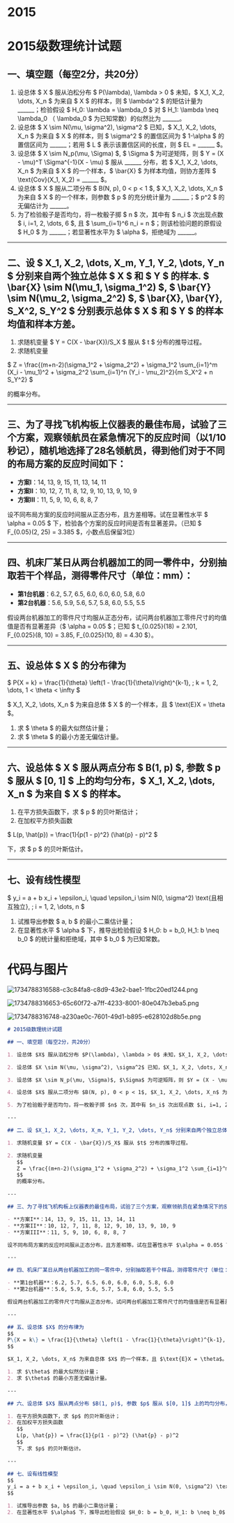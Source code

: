 # 2015

# 2015级数理统计试题
## 一、填空题（每空2分，共20分）
1. 设总体 $ X $ 服从泊松分布 $ P(\lambda), \lambda > 0 $ 未知，$ X_1, X_2, \dots, X_n $ 为来自 $ X $ 的样本，则 $ \lambda^2 $ 的矩估计量为 ______；检验假设 $ H_0: \lambda = \lambda_0 $ 对 $ H_1: \lambda \neq \lambda_0 $（$ \lambda_0 $ 为已知常数）的似然比为 ______。
2. 设总体 $ X \sim N(\mu, \sigma^2), \sigma^2 $ 已知，$ X_1, X_2, \dots, X_n $ 为来自 $ X $ 的样本，则 $ \sigma^2 $ 的置信区间为 $ 1-\alpha $ 的置信区间为 ______；若用 $ L $ 表示该置信区间的长度，则 $ EL = ______ $。
3. 设总体 $ X \sim N_p(\mu, \Sigma) $, $ \Sigma $ 为可逆矩阵，则 $ Y = (X - \mu)^T \Sigma^{-1}(X - \mu) $ 服从 ______ 分布，若 $ X_1, X_2, \dots, X_n $ 为来自 $ X $ 的一个样本，$ \bar{X} $ 为样本均值，则协方差阵 $ \text{Cov}(X_1, X_2) = ______ $。
4. 设总体 $ X $ 服从二项分布 $ B(N, p), 0 < p < 1 $, $ X_1, X_2, \dots, X_n $ 为来自 $ X $ 的一个样本，则参数 $ p $ 的充分统计量为 ______；$ p^2 $ 的无偏估计为 ______。
5. 为了检验骰子是否均匀，将一枚骰子掷 $ n $ 次，其中有 $ n_i $ 次出现点数 $ i, i=1, 2, \dots, 6 $, 且 $ \sum_{i=1}^6 n_i = n $；则该检验问题的原假设 $ H_0 $ 为 ______；若显著性水平为 $ \alpha $，拒绝域为 ______。

---

## 二、设 $ X_1, X_2, \dots, X_m, Y_1, Y_2, \dots, Y_n $ 分别来自两个独立总体 $ X $ 和 $ Y $ 的样本. $ \bar{X} \sim N(\mu_1, \sigma_1^2) $, $ \bar{Y} \sim N(\mu_2, \sigma_2^2) $, $ \bar{X}, \bar{Y}, S_X^2, S_Y^2 $ 分别表示总体 $ X $ 和 $ Y $ 的样本均值和样本方差。
1. 求随机变量 $ Y = C(X - \bar{X})/S_X $ 服从 $ t $ 分布的推导过程。
2. 求随机变量

$ Z = \frac{(m+n-2)(\sigma_1^2 + \sigma_2^2) + \sigma_1^2 \sum_{i=1}^m (X_i - \mu_1)^2 + \sigma_2^2 \sum_{i=1}^n (Y_i - \mu_2)^2}{m S_X^2 + n S_Y^2} $

   的概率分布。

---

## 三、为了寻找飞机构板上仪器表的最佳布局，试验了三个方案，观察领航员在紧急情况下的反应时间（以1/10秒记），随机地选择了28名领航员，得到他们对于不同的布局方案的反应时间如下：
+ **方案I**：14, 13, 9, 15, 11, 13, 14, 11
+ **方案II**：10, 12, 7, 11, 8, 12, 9, 10, 13, 9, 10, 9
+ **方案III**：11, 5, 9, 10, 6, 8, 8, 7

设不同布局方案的反应时间服从正态分布，且方差相等。试在显著性水平 $ \alpha = 0.05 $ 下，检验各个方案的反应时间是否有显著差异。（已知 $ F_{0.05}(2, 25) = 3.385 $，小数点后保留3位）

---

## 四、机床厂某日从两台机器加工的同一零件中，分别抽取若干个样品，测得零件尺寸（单位：mm）：
+ **第1台机器**：6.2, 5.7, 6.5, 6.0, 6.0, 6.0, 5.8, 6.0
+ **第2台机器**：5.6, 5.9, 5.6, 5.7, 5.8, 6.0, 5.5, 5.5

假设两台机器加工的零件尺寸均服从正态分布，试问两台机器加工零件尺寸的均值值是否有显著差异（$ \alpha = 0.05 $；已知 $ t_{0.025}(18) = 2.101, F_{0.025}(8, 10) = 3.85, F_{0.025}(10, 8) = 4.30 $）。

---

## 五、设总体 $ X $ 的分布律为
$ P\{X = k\} = \frac{1}{\theta} \left(1 - \frac{1}{\theta}\right)^{k-1}, \; k = 1, 2, \dots, 1 < \theta < \infty $

$ X_1, X_2, \dots, X_n $ 为来自总体 $ X $ 的一个样本，且 $ \text{E}X = \theta $。

1. 求 $ \theta $ 的最大似然估计量；
2. 求 $ \theta $ 的最小方差无偏估计量。

---

## 六、设总体 $ X $ 服从两点分布 $ B(1, p) $, 参数 $ p $ 服从 $ [0, 1] $ 上的均匀分布，$ X_1, X_2, \dots, X_n $ 为来自 $ X $ 的样本。
1. 在平方损失函数下，求 $ p $ 的贝叶斯估计；
2. 在加权平方损失函数

$ L(p, \hat{p}) = \frac{1}{p(1 - p)^2} (\hat{p} - p)^2 $

   下，求 $ p $ 的贝叶斯估计。

---

## 七、设有线性模型
$ y_i = a + b x_i + \epsilon_i, \quad \epsilon_i \sim N(0, \sigma^2) \text{且相互独立}, \; i = 1, 2, \dots, n $

1. 试推导出参数 $ a, b $ 的最小二乘估计量；
2. 在显著性水平 $ \alpha $ 下，推导出检验假设 $ H_0: b = b_0, H_1: b \neq b_0 $ 的统计量和拒绝域，其中 $ b_0 $ 为已知常数。

# 代码与图片
![1734788316588-c3c84fa8-c8d9-43e2-bae1-1fbc20ed1244.png](./img/j1FUoZG3EYlNafGI/1734788316588-c3c84fa8-c8d9-43e2-bae1-1fbc20ed1244-024330.png)

![1734788316653-65c60f72-a7ff-4233-8001-80e047b3eba5.png](./img/j1FUoZG3EYlNafGI/1734788316653-65c60f72-a7ff-4233-8001-80e047b3eba5-154824.png)

![1734788316748-a230ae0c-7601-49d1-b895-e628102d8b5e.png](./img/j1FUoZG3EYlNafGI/1734788316748-a230ae0c-7601-49d1-b895-e628102d8b5e-760154.png)

```markdown
# 2015级数理统计试题

## 一、填空题（每空2分，共20分）

1. 设总体 $X$ 服从泊松分布 $P(\lambda), \lambda > 0$ 未知，$X_1, X_2, \dots, X_n$ 为来自 $X$ 的样本，则 $\lambda^2$ 的矩估计量为 ______；检验假设 $H_0: \lambda = \lambda_0$ 对 $H_1: \lambda \neq \lambda_0$（$\lambda_0$ 为已知常数）的似然比为 ______。

2. 设总体 $X \sim N(\mu, \sigma^2), \sigma^2$ 已知，$X_1, X_2, \dots, X_n$ 为来自 $X$ 的样本，则 $\sigma^2$ 的置信区间为 $1-\alpha$ 的置信区间为 ______；若用 $L$ 表示该置信区间的长度，则 $EL = ______$。

3. 设总体 $X \sim N_p(\mu, \Sigma)$, $\Sigma$ 为可逆矩阵，则 $Y = (X - \mu)^T \Sigma^{-1}(X - \mu)$ 服从 ______ 分布，若 $X_1, X_2, \dots, X_n$ 为来自 $X$ 的一个样本，$\bar{X}$ 为样本均值，则协方差阵 $\text{Cov}(X_1, X_2) = ______$。

4. 设总体 $X$ 服从二项分布 $B(N, p), 0 < p < 1$, $X_1, X_2, \dots, X_n$ 为来自 $X$ 的一个样本，则参数 $p$ 的充分统计量为 ______；$p^2$ 的无偏估计为 ______。

5. 为了检验骰子是否均匀，将一枚骰子掷 $n$ 次，其中有 $n_i$ 次出现点数 $i, i=1, 2, \dots, 6$, 且 $\sum_{i=1}^6 n_i = n$；则该检验问题的原假设 $H_0$ 为 ______；若显著性水平为 $\alpha$，拒绝域为 ______。

---

## 二、设 $X_1, X_2, \dots, X_m, Y_1, Y_2, \dots, Y_n$ 分别来自两个独立总体 $X$ 和 $Y$ 的样本. $\bar{X} \sim N(\mu_1, \sigma_1^2)$, $\bar{Y} \sim N(\mu_2, \sigma_2^2)$, $\bar{X}, \bar{Y}, S_X^2, S_Y^2$ 分别表示总体 $X$ 和 $Y$ 的样本均值和样本方差。

1. 求随机变量 $Y = C(X - \bar{X})/S_X$ 服从 $t$ 分布的推导过程。

2. 求随机变量 
   $$
   Z = \frac{(m+n-2)(\sigma_1^2 + \sigma_2^2) + \sigma_1^2 \sum_{i=1}^m (X_i - \mu_1)^2 + \sigma_2^2 \sum_{i=1}^n (Y_i - \mu_2)^2}{m S_X^2 + n S_Y^2}
   $$
   的概率分布。

---

## 三、为了寻找飞机构板上仪器表的最佳布局，试验了三个方案，观察领航员在紧急情况下的反应时间（以1/10秒记），随机地选择了28名领航员，得到他们对于不同的布局方案的反应时间如下：

- **方案I**：14, 13, 9, 15, 11, 13, 14, 11
- **方案II**：10, 12, 7, 11, 8, 12, 9, 10, 13, 9, 10, 9
- **方案III**：11, 5, 9, 10, 6, 8, 8, 7

设不同布局方案的反应时间服从正态分布，且方差相等。试在显著性水平 $\alpha = 0.05$ 下，检验各个方案的反应时间是否有显著差异。（已知 $F_{0.05}(2, 25) = 3.385$，小数点后保留3位）

---

## 四、机床厂某日从两台机器加工的同一零件中，分别抽取若干个样品，测得零件尺寸（单位：mm）：

- **第1台机器**：6.2, 5.7, 6.5, 6.0, 6.0, 6.0, 5.8, 6.0
- **第2台机器**：5.6, 5.9, 5.6, 5.7, 5.8, 6.0, 5.5, 5.5

假设两台机器加工的零件尺寸均服从正态分布，试问两台机器加工零件尺寸的均值值是否有显著差异（$\alpha = 0.05$；已知 $t_{0.025}(18) = 2.101, F_{0.025}(8, 10) = 3.85, F_{0.025}(10, 8) = 4.30$）。

---

## 五、设总体 $X$ 的分布律为 
$$
P\{X = k\} = \frac{1}{\theta} \left(1 - \frac{1}{\theta}\right)^{k-1}, \; k = 1, 2, \dots, 1 < \theta < \infty
$$

$X_1, X_2, \dots, X_n$ 为来自总体 $X$ 的一个样本，且 $\text{E}X = \theta$。

1. 求 $\theta$ 的最大似然估计量；
2. 求 $\theta$ 的最小方差无偏估计量。

---

## 六、设总体 $X$ 服从两点分布 $B(1, p)$, 参数 $p$ 服从 $[0, 1]$ 上的均匀分布，$X_1, X_2, \dots, X_n$ 为来自 $X$ 的样本。

1. 在平方损失函数下，求 $p$ 的贝叶斯估计；
2. 在加权平方损失函数 
   $$
   L(p, \hat{p}) = \frac{1}{p(1 - p)^2} (\hat{p} - p)^2
   $$
   下，求 $p$ 的贝叶斯估计。

---

## 七、设有线性模型 
$$
y_i = a + b x_i + \epsilon_i, \quad \epsilon_i \sim N(0, \sigma^2) \text{且相互独立}, \; i = 1, 2, \dots, n
$$

1. 试推导出参数 $a, b$ 的最小二乘估计量；
2. 在显著性水平 $\alpha$ 下，推导出检验假设 $H_0: b = b_0, H_1: b \neq b_0$ 的统计量和拒绝域，其中 $b_0$ 为已知常数。

```




